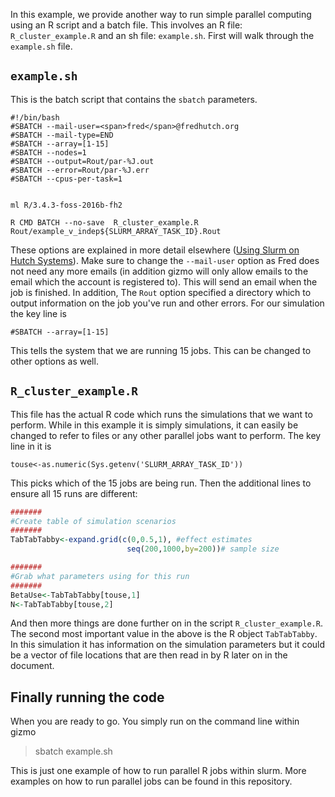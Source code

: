 In this example, we provide another way to run simple parallel computing using an R script and a batch file. This involves an R file: `R_cluster_example.R` and an sh file: `example.sh`. First will walk through the `example.sh` file. 

## `example.sh`
This is the batch script that contains the `sbatch` parameters.
```
#!/bin/bash
#SBATCH --mail-user=<span>fred</span>@fredhutch.org 
#SBATCH --mail-type=END
#SBATCH --array=[1-15]
#SBATCH --nodes=1
#SBATCH --output=Rout/par-%J.out
#SBATCH --error=Rout/par-%J.err
#SBATCH --cpus-per-task=1


ml R/3.4.3-foss-2016b-fh2

R CMD BATCH --no-save  R_cluster_example.R Rout/example_v_indep${SLURM_ARRAY_TASK_ID}.Rout
```
These options are explained in more detail elsewhere ([Using Slurm on Hutch Systems](~/FredHutch/Wiki/cluster_rhinoGizmo.md)). Make sure to change the  `--mail-user` option as Fred does not need any more emails (in addition gizmo will only allow emails to the email which the account is registered to). This will send an email when the job is finished. In addition, The `Rout` option specified a directory which to output information on the job you've run and other errors. For our simulation the key line is
```
#SBATCH --array=[1-15]
```

This tells the system that we are running 15 jobs. This can be changed to other options as well.

## `R_cluster_example.R`

This file has the actual R code which runs the simulations that we want to perform. While in this example it is simply simulations, it can easily be changed to refer to files or any other parallel jobs want to perform. The key line in it is
```
touse<-as.numeric(Sys.getenv('SLURM_ARRAY_TASK_ID'))
```

This picks which of the 15 jobs are being run. Then the additional lines to ensure all 15 runs are different:
```r
#######
#Create table of simulation scenarios
#######
TabTabTabby<-expand.grid(c(0,0.5,1), #effect estimates
                          seq(200,1000,by=200))# sample size

#######
#Grab what parameters using for this run
#######
BetaUse<-TabTabTabby[touse,1]
N<-TabTabTabby[touse,2]
```
And then more things are done further on in the script `R_cluster_example.R`. The second most important value in the above is the R object `TabTabTabby`. In this simulation it has information on the simulation parameters but it could be a vector of file locations that are then read in by R later on in the document. 

## Finally running the code

When you are ready to go. You simply run on the command line within gizmo

>sbatch example.sh

This is just one example of how to run parallel R jobs within slurm. More examples on how to run parallel jobs can be found in this repository. 
